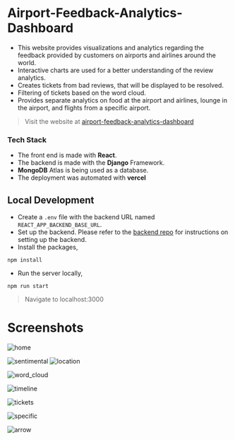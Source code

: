 # Airport-Feedback-Analytics-Dashboard

- This website provides visualizations and analytics regarding the feedback provided by customers on airports and airlines around the world.
- Interactive charts are used for a better understanding of the review analytics.
- Creates tickets from bad reviews, that will be displayed to be resolved.
- Filtering of tickets based on the word cloud.
- Provides separate analytics on food at the airport and airlines, lounge in the airport, and flights from a specific airport.

> Visit the website at [airport-feedback-analytics-dashboard](https://airport-feedback-analytics-website.vercel.app)

### Tech Stack

- The front end is made with **React**.
- The backend is made with the **Django** Framework.
- **MongoDB** Atlas is being used as a database.
- The deployment was automated with **vercel**

## Local Development

- Create a `.env` file with the backend URL named `REACT_APP_BACKEND_BASE_URL`.
- Set up the backend. Please refer to the [backend repo](https://github.com/harisankar01/Airport-Feedback-Analytics-website-Backend) for instructions on setting up the backend.
- Install the packages,

```jsx!
npm install
```

- Run the server locally,

```jsx!
npm run start
```

> Navigate to localhost:3000

# Screenshots

![home](https://user-images.githubusercontent.com/90249023/214670956-fd085610-0dad-455a-b1f4-16e1475a542b.png)

![sentimental](https://user-images.githubusercontent.com/90249023/214671066-ee12821a-5477-4798-954a-46184b18d25c.png)
![location](https://user-images.githubusercontent.com/90249023/214671169-42b8da8c-bc67-46e3-add9-d3406e374c7c.png)

![word_cloud](https://user-images.githubusercontent.com/90249023/214671270-49489eba-692c-44bf-846f-c1c4e0b42c15.png)

![timeline](https://user-images.githubusercontent.com/90249023/214671527-31583957-05a8-4740-b74f-eb978b539ae8.png)

![tickets](https://user-images.githubusercontent.com/90249023/214671339-388db29f-7a92-43d1-be81-0c99df1df845.png)

![specific](https://user-images.githubusercontent.com/90249023/214671564-815b38b5-d882-43a7-9277-643cef6eb64e.png)

![arrow](https://user-images.githubusercontent.com/90249023/214671358-762b81b1-7fc0-4219-b815-a07d2209ec7f.png)
